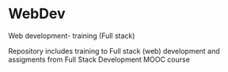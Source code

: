 # WebDev
Web development- training (Full stack)

Repository includes training to Full stack (web) development and assigments from Full Stack Development MOOC course


